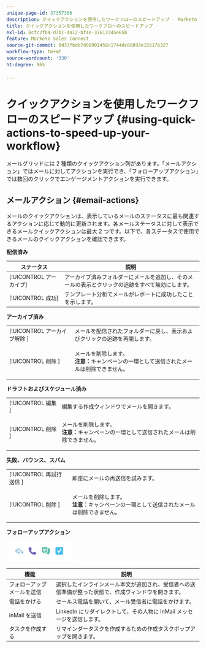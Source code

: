 ```yaml
---
unique-page-id: 37357306
description: クイックアクションを使用したワークフローのスピードアップ - Marketo ドキュメント - 製品ドキュメント
title: クイックアクションを使用したワークフローのスピードアップ
exl-id: 8cfc2fb4-d7b1-4a12-bf4e-37613345e65b
feature: Marketo Sales Connect
source-git-commit: 0d37fbdb7d08901458c1744dc68893e155176327
workflow-type: tm+mt
source-wordcount: '330'
ht-degree: 96%

---
```


# クイックアクションを使用したワークフローのスピードアップ {#using-quick-actions-to-speed-up-your-workflow}

メールグリッドには 2 種類のクイックアクション列があります。「メールアクション」ではメールに対してアクションを実行でき、「フォローアップアクション」では数回のクリックでエンゲージメントアクションを実行できます。

## メールアクション {#email-actions}

メールのクイックアクションは、表示しているメールのステータスに最も関連するアクションに応じて動的に更新されます。各メールステータスに対して表示できるメールクイックアクションは最大 2 つです。以下で、各ステータスで使用できるメールのクイックアクションを確認できます。

**配信済み**

| ステータス | 説明 |
|---|---|
| [!UICONTROL アーカイブ] | アーカイブ済みフォルダーにメールを追加し、そのメールの表示とクリックの追跡をすべて無効にします。 |
| [!UICONTROL 成功] | テンプレート分析でメールがレポートに成功したことを示します。 |

**アーカイブ済み**

<table> 
 <colgroup> 
  <col> 
  <col> 
 </colgroup> 
 <tbody> 
  <tr> 
   <td>[!UICONTROL アーカイブ解除 ]</td> 
   <td>メールを配信されたフォルダーに戻し、表示およびクリックの追跡を再開します。</td> 
  </tr> 
  <tr> 
   <td>[!UICONTROL 削除 ]</td> 
   <td><p>メールを削除します。<br><strong>注意：</strong>キャンペーンの一環として送信されたメールは削除できません。</p></td> 
  </tr> 
 </tbody> 
</table>

**ドラフトおよびスケジュール済み**

<table> 
 <colgroup> 
  <col> 
  <col> 
 </colgroup> 
 <tbody> 
  <tr> 
   <td>[!UICONTROL 編集 ]</td> 
   <td>編集する作成ウィンドウでメールを開きます。</td> 
  </tr> 
  <tr> 
   <td>[!UICONTROL 削除 ]</td> 
   <td><p>メールを削除します。<br><strong>注意：</strong>キャンペーンの一環として送信されたメールは削除できません。</p></td> 
  </tr> 
 </tbody> 
</table>

**失敗、バウンス、スパム**

<table> 
 <colgroup> 
  <col> 
  <col> 
 </colgroup> 
 <tbody> 
  <tr> 
   <td>[!UICONTROL 再試行送信 ]</td> 
   <td>即座にメールの再送信を試みます。</td> 
  </tr> 
  <tr> 
   <td>[!UICONTROL 削除 ]</td> 
   <td><p>メールを削除します。<br><strong>注意：</strong>キャンペーンの一環として送信されたメールは削除できません。</p></td> 
  </tr> 
 </tbody> 
</table>

**フォローアップアクション**

![](assets/using-quick-actions-to-speed-up-your-workflow-1.png)

| 機能 | 説明 |
|---|---|
| フォローアップメールを送信 | 選択したインラインメール本文が追加され、受信者への送信準備が整った状態で、作成ウィンドウを開きます。 |
| 電話をかける | セールス電話を開いて、メール受信者に電話をかけます。 |
| inMail を送信 | LinkedIn にリダイレクトして、その人物に InMail メッセージを送信します。 |
| タスクを作成する | リマインダータスクを作成するための作成タスクポップアップを開きます。 |

